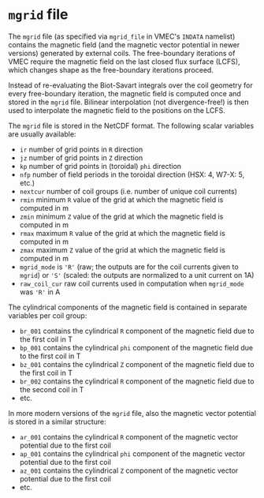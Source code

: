 # `mgrid` file

The `mgrid` file (as specified via `mgrid_file` in VMEC's `INDATA` namelist) contains the magnetic field
(and the magnetic vector potential in newer versions) generated by external coils.
The free-boundary iterations of VMEC require the magnetic field on the last closed flux surface (LCFS),
which changes shape as the free-boundary iterations proceed.

Instead of re-evaluating the Biot-Savart integrals over the coil geometry for every free-boundary iteration,
the magnetic field is computed once and stored in the `mgrid` file.
Bilinear interpolation (not divergence-free!) is then used to interpolate the magnetic field
to the positions on the LCFS.

The `mgrid` file is stored in the NetCDF format.
The following scalar variables are usually available:
* `ir` number of grid points in `R` direction
* `jz` number of grid points in `Z` direction
* `kp` number of grid points in (toroidal) `phi` direction
* `nfp` number of field periods in the toroidal direction (HSX: 4, W7-X: 5, etc.)
* `nextcur` number of coil groups (i.e. number of unique coil currents)
* `rmin` minimum `R` value of the grid at which the magnetic field is computed in m
* `zmin` minimum `Z` value of the grid at which the magnetic field is computed in m
* `rmax` maximum `R` value of the grid at which the magnetic field is computed in m
* `zmax` maximum `Z` value of the grid at which the magnetic field is computed in m
* `mgrid_mode` is `'R'` (raw; the outputs are for the coil currents given to `mgrid`)
               or `'S'` (scaled: the outputs are normalized to a unit current on 1A)
* `raw_coil_cur` raw coil currents used in computation when `mgrid_mode` was `'R'` in A

The cylindrical components of the magnetic field is contained in separate variables per coil group:
* `br_001` contains the cylindrical `R` component of the magnetic field due to the first coil in T
* `bp_001` contains the cylindrical `phi` component of the magnetic field due to the first coil in T
* `bz_001` contains the cylindrical `Z` component of the magnetic field due to the first coil in T
* `br_002` contains the cylindrical `R` component of the magnetic field due to the second coil in T
* etc.

In more modern versions of the `mgrid` file, also the magnetic vector potential is stored in a similar structure:
* `ar_001` contains the cylindrical `R` component of the magnetic vector potential due to the first coil
* `ap_001` contains the cylindrical `phi` component of the magnetic vector potential due to the first coil
* `az_001` contains the cylindrical `Z` component of the magnetic vector potential due to the first coil
* etc.
